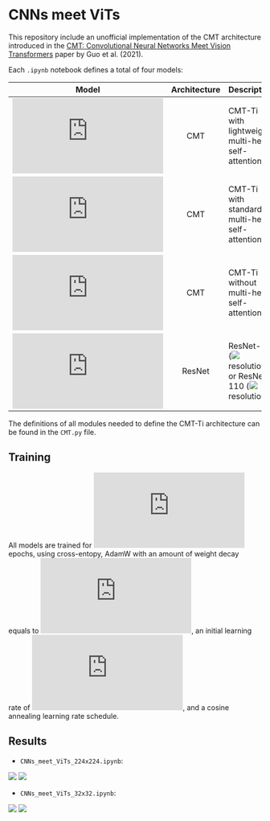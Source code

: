 # CNNs meet ViTs

This repository include an unofficial implementation of the CMT architecture introduced in the [CMT: Convolutional Neural Networks Meet Vision Transformers](https://arxiv.org/abs/2107.06263) paper by Guo et al. (2021).

Each `.ipynb` notebook defines a total of four models:

| Model | Architecture | Description |
|:-:|:-:|:--|
| ![](https://latex.codecogs.com/gif.latex?%5Cinline%20m_1) | CMT | CMT-Ti with lightweight multi-head self-attention |
| ![](https://latex.codecogs.com/gif.latex?%5Cinline%20m_2) | CMT | CMT-Ti with standard multi-head self-attention |
| ![](https://latex.codecogs.com/gif.latex?%5Cinline%20m_3) | CMT | CMT-Ti without multi-head self-attention |
| ![](https://latex.codecogs.com/gif.latex?%5Cinline%20m_4) | ResNet | ResNet-18 (![](https://latex.codecogs.com/svg.image?\inline%20224%20\times%20224) resolution) or ResNet-110 (![](https://latex.codecogs.com/svg.image?\inline%2032%20\times%2032) resolution) |

The definitions of all modules needed to define the CMT-Ti architecture can be found in the `CMT.py` file.

## Training

All models are trained for ![](https://latex.codecogs.com/gif.latex?%5Cinline%2025) epochs, using cross-entopy, AdamW with an amount of weight decay equals to ![](https://latex.codecogs.com/gif.latex?%5Cinline%201e%5Ctext%7B-%7D5), an initial learning rate of ![](https://latex.codecogs.com/gif.latex?%5Cinline%206e%5Ctext%7B-%7D5), and a cosine annealing learning rate schedule. 

## Results

- `CNNs_meet_ViTs_224x224.ipynb`:

![](https://i.ibb.co/RQVhStS/download.png)
![](https://i.ibb.co/VLPFsNr/download-1.png)

- `CNNs_meet_ViTs_32x32.ipynb`:

![](https://i.ibb.co/BTWQtrS/download.png)
![](https://i.ibb.co/WD14jc8/download-1.png)
